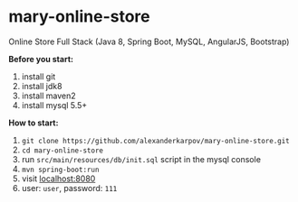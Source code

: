 # mary-online-store
Online Store Full Stack (Java 8, Spring Boot, MySQL, AngularJS, Bootstrap)

**Before  you start:**
1. install git
2. install jdk8
3. install maven2
4. install mysql 5.5+


**How to start:**
1. ```git clone https://github.com/alexanderkarpov/mary-online-store.git```
2. ```cd mary-online-store```
3. run ```src/main/resources/db/init.sql``` script in the mysql console
4. ```mvn spring-boot:run```
5. visit [localhost:8080](http://localhost:8080)
6. user: ```user```, password: ```111```